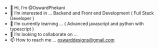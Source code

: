 - 👋 Hi, I’m @OswardPhekani
- 👀 I’m interested in ... Backend and Front end Development ( Full Stack Developer )
- 🌱 I’m currently learning ... ( Advanced javascript and python with typescript ) 
- 💞️ I’m looking to collaborate on ...
- 📫 How to reach me ... oswarddesigns@gmail.com

<!---
OswardPhekani/OswardPhekani is a ✨ special ✨ repository because its `README.md` (this file) appears on your GitHub profile.
You can click the Preview link to take a look at your changes.
--->
